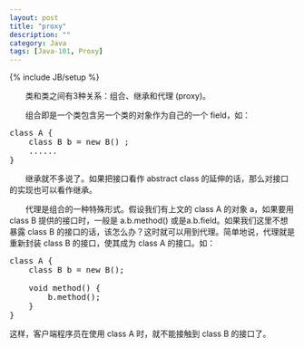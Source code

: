 ```yaml
---
layout: post
title: "proxy"
description: ""
category: Java
tags: [Java-101, Proxy]
---
```

{% include JB/setup %}

　　类和类之间有3种关系：组合、继承和代理 (proxy)。  

　　组合即是一个类包含另一个类的对象作为自己的一个 field，如：

<pre class="prettyprint linenums">
class A {  
	class B b = new B() ;  
	......  
} 
</pre>

　　继承就不多说了。如果把接口看作 abstract class 的延伸的话，那么对接口的实现也可以看作继承。  

　　代理是组合的一种特殊形式。假设我们有上文的 class A 的对象 a，如果要用 class B 提供的接口时，一般是 a.b.method() 或是a.b.field。如果我们这里不想暴露 class B 的接口的话，该怎么办？这时就可以用到代理。简单地说，代理就是重新封装 class B 的接口，使其成为 class A 的接口。如：

<pre class="prettyprint linenums">
class A {  
	class B b = new B();  
  
	void method() {  
		b.method();  
	}  
}  
</pre>

这样，客户端程序员在使用 class A 时，就不能接触到 class B 的接口了。